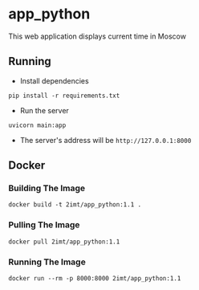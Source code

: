 # app_python

This web application displays current time in Moscow

## Running

- Install dependencies

```console
pip install -r requirements.txt
```

- Run the server

```console
uvicorn main:app
```

- The server's address will be `http://127.0.0.1:8000`

## Docker

### Building The Image

```console
docker build -t 2imt/app_python:1.1 .
```

### Pulling The Image

```console
docker pull 2imt/app_python:1.1
```

### Running The Image

```console
docker run --rm -p 8000:8000 2imt/app_python:1.1
```
